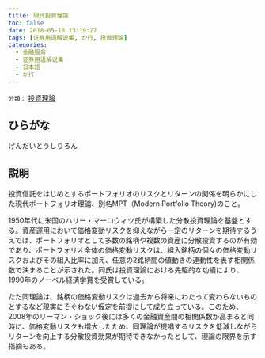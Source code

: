 ```yaml
---
title: 現代投資理論
toc: false
date: 2018-05-18 13:19:27
tags: [证券用语解说集, か行, 投資理論]
categories:
  - 金融服务
  - 证券用语解说集
  - 日本語
  - か行
---
```


`分類：` [投資理論](/tags/投資理論/)

## ひらがな

げんだいとうしりろん

## 説明

投資信託をはじめとするポートフォリオのリスクとリターンの関係を明らかにした現代ポートフォリオ理論、別名MPT（Modern Portfolio Theory)のこと。

1950年代に米国のハリー・マーコウィツ氏が構築した分散投資理論を基盤とする。資産運用において価格変動リスクを抑えながら一定のリターンを期待するうえでは、ポートフォリオとして多数の銘柄や複数の資産に分散投資するのが有効であり、ポートフォリオ全体の価格変動リスクは、組入銘柄の個々の価格変動リスクおよびその組入比率に加え、任意の2銘柄間の値動きの連動性を表す相関係数で決まることが示された。同氏は投資理論における先駆的な功績により、1990年のノーベル経済学賞を受賞している。

ただ同理論は、銘柄の価格変動リスクは過去から将来にわたって変わらないものとするなど現実にそぐわない仮定を前提にして成り立っている。このため、2008年のリーマン・ショック後には多くの金融資産間の相関係数が高まると同時に、価格変動リスクも増大したため、同理論が提唱するリスクを低減しながらリターンを向上する分散投資効果が期待できなかったとして、理論の限界を示す指摘もある。
